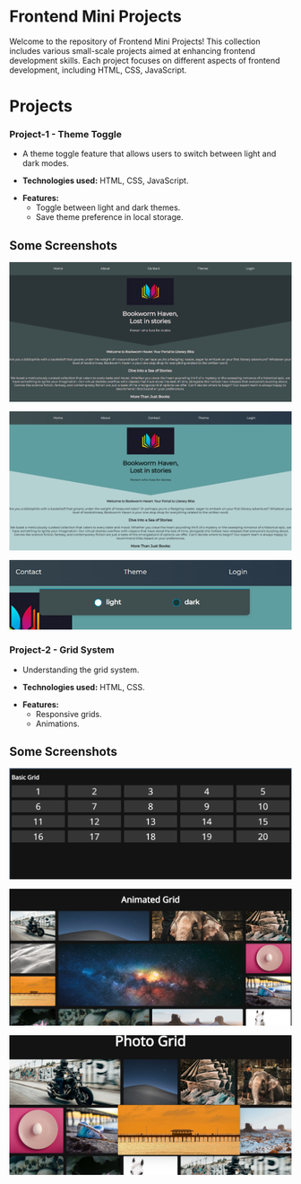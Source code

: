 # Frontend Mini Projects

Welcome to the repository of Frontend Mini Projects! This collection includes various small-scale projects aimed at enhancing frontend development skills. Each project focuses on different aspects of frontend development, including HTML, CSS, JavaScript.

# Projects
### Project-1 - Theme Toggle
- A theme toggle feature that allows users to switch between light and dark modes.

- **Technologies used:** HTML, CSS, JavaScript.  

* **Features:**  
   * Toggle between light and dark themes.  
   * Save theme preference in local storage.

## Some Screenshots 

![SS-1](https://github.com/Shreyaa173/Frontend-Mini-Projects/blob/master/Theme%20Toggle/SS.png "width = 200px")  

![SS-1](https://github.com/Shreyaa173/Frontend-Mini-Projects/blob/master/Theme%20Toggle/SS_1.png "width = 200px")  

![SS-1](https://github.com/Shreyaa173/Frontend-Mini-Projects/blob/master/Theme%20Toggle/SS_2.png "width = 200px")  

### Project-2 - Grid System
- Understanding the grid system. 

- **Technologies used:** HTML, CSS.  

* **Features:**  
   * Responsive grids.   
   * Animations.

## Some Screenshots 

[![SR-3](https://github.com/Shreyaa173/Frontend-Mini-Projects/blob/master/Grid%20System/SS-3.png)](https://github.com/Shreyaa173/Frontend-Mini-Projects/blob/master/Grid%20System/Screen%20Recording%202024-07-23%20112648.mp4)  

[![SR](https://github.com/Shreyaa173/Frontend-Mini-Projects/blob/master/Grid%20System/SS.png)](https://github.com/Shreyaa173/Frontend-Mini-Projects/blob/master/Grid%20System/Animated%20grid%20and%202%20more%20pages%20-%20Personal%20-%20Microsoft%E2%80%8B%20Edge%202024-07-23%2011-19-44.mp4)  

![SS-2](https://github.com/Shreyaa173/Frontend-Mini-Projects/blob/master/Grid%20System/SS-2.png)  

